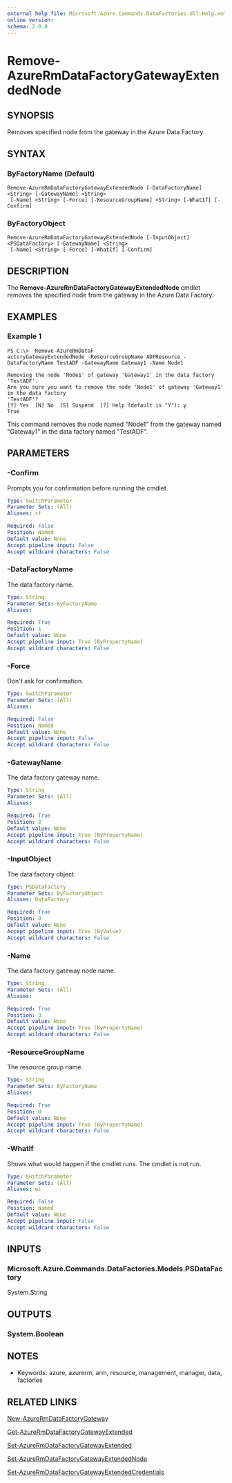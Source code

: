 ```yaml
---
external help file: Microsoft.Azure.Commands.DataFactories.dll-Help.xml
online version: 
schema: 2.0.0
---
```


# Remove-AzureRmDataFactoryGatewayExtendedNode

## SYNOPSIS
Removes specified node from the gateway in the Azure Data Factory.

## SYNTAX

### ByFactoryName (Default)
```
Remove-AzureRmDataFactoryGatewayExtendedNode [-DataFactoryName] <String> [-GatewayName] <String>
 [-Name] <String> [-Force] [-ResourceGroupName] <String> [-WhatIf] [-Confirm]
```

### ByFactoryObject
```
Remove-AzureRmDataFactoryGatewayExtendedNode [-InputObject] <PSDataFactory> [-GatewayName] <String>
 [-Name] <String> [-Force] [-WhatIf] [-Confirm]
```

## DESCRIPTION
The **Remove-AzureRmDataFactoryGatewayExtendedNode** cmdlet removes the specified node from the gateway in the Azure Data Factory.

## EXAMPLES

### Example 1
```
PS C:\>  Remove-AzureRmDataF
actoryGatewayExtendedNode -ResourceGroupName ADFResource -DataFactoryName TestADF -GatewayName Gateway1 -Name Node1

Removing the node 'Node1' of gateway 'Gateway1' in the data factory 'TestADF'.
Are you sure you want to remove the node 'Node1' of gateway 'Gateway1' in the data factory
'TestADF'?
[Y] Yes  [N] No  [S] Suspend  [?] Help (default is "Y"): y
True
```

This command removes the node named "Node1" from the gateway named "Gateway1" in the data factory named "TestADF".

## PARAMETERS

### -Confirm
Prompts you for confirmation before running the cmdlet.

```yaml
Type: SwitchParameter
Parameter Sets: (All)
Aliases: cf

Required: False
Position: Named
Default value: None
Accept pipeline input: False
Accept wildcard characters: False
```

### -DataFactoryName
The data factory name.

```yaml
Type: String
Parameter Sets: ByFactoryName
Aliases: 

Required: True
Position: 1
Default value: None
Accept pipeline input: True (ByPropertyName)
Accept wildcard characters: False
```

### -Force
Don't ask for confirmation.

```yaml
Type: SwitchParameter
Parameter Sets: (All)
Aliases: 

Required: False
Position: Named
Default value: None
Accept pipeline input: False
Accept wildcard characters: False
```

### -GatewayName
The data factory gateway name.

```yaml
Type: String
Parameter Sets: (All)
Aliases: 

Required: True
Position: 2
Default value: None
Accept pipeline input: True (ByPropertyName)
Accept wildcard characters: False
```

### -InputObject
The data factory object.

```yaml
Type: PSDataFactory
Parameter Sets: ByFactoryObject
Aliases: DataFactory

Required: True
Position: 0
Default value: None
Accept pipeline input: True (ByValue)
Accept wildcard characters: False
```

### -Name
The data factory gateway node name.

```yaml
Type: String
Parameter Sets: (All)
Aliases: 

Required: True
Position: 3
Default value: None
Accept pipeline input: True (ByPropertyName)
Accept wildcard characters: False
```

### -ResourceGroupName
The resource group name.

```yaml
Type: String
Parameter Sets: ByFactoryName
Aliases: 

Required: True
Position: 0
Default value: None
Accept pipeline input: True (ByPropertyName)
Accept wildcard characters: False
```

### -WhatIf
Shows what would happen if the cmdlet runs.
The cmdlet is not run.

```yaml
Type: SwitchParameter
Parameter Sets: (All)
Aliases: wi

Required: False
Position: Named
Default value: None
Accept pipeline input: False
Accept wildcard characters: False
```

## INPUTS

### Microsoft.Azure.Commands.DataFactories.Models.PSDataFactory
System.String


## OUTPUTS

### System.Boolean


## NOTES
* Keywords: azure, azurerm, arm, resource, management, manager, data, factories

## RELATED LINKS

[New-AzureRmDataFactoryGateway](./New-AzureRmDataFactoryGateway.md)

[Get-AzureRmDataFactoryGatewayExtended](./Get-AzureRmDataFactoryGatewayExtended.md)

[Set-AzureRmDataFactoryGatewayExtended](./Set-AzureRmDataFactoryGatewayExtended.md)

[Set-AzureRmDataFactoryGatewayExtendedNode](./Set-AzureRmDataFactoryGatewayExtendedNode.md)

[Set-AzureRmDataFactoryGatewayExtendedCredentials](./Set-AzureRmDataFactoryGatewayExtendedCredentials.md)